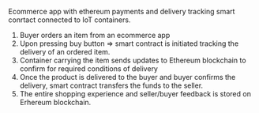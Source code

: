 Ecommerce app with ethereum payments and delivery tracking smart conrtact connected to IoT containers.

1. Buyer orders an item from an ecommerce app
2. Upon pressing buy button => smart contract is initiated tracking the delivery of an ordered item.
3. Container carrying the item sends updates to Ethereum blockchain to confirm for required conditions 
of delivery
4. Once the product is delivered to the buyer and buyer confirms the delivery, smart contract
transfers the funds to the seller.
5. The entire shopping experience and seller/buyer feedback is stored on Erhereum blockchain.